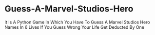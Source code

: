 ﻿# Guess-A-Marvel-Studios-Hero

It Is A Python Game In Which You Have To Guess A Marvel Studios Hero Names
In 6 Lives
If You Guess Wrong Your Life Get Deducted By One
